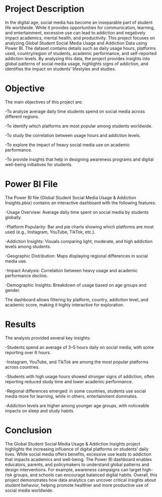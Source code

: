 <h1>Project Description</h1>

In the digital age, social media has become an inseparable part of student life worldwide. While it provides opportunities for communication, learning, and entertainment, excessive use can lead to addiction and negatively impact academics, mental health, and productivity. This project focuses on analyzing Global Student Social Media Usage and Addiction Data using Power BI.
The dataset contains details such as daily usage hours, platforms used, country/region of students, academic performance, and self-reported addiction levels. By analyzing this data, the project provides insights into global patterns of social media usage, highlights signs of addiction, and identifies the impact on students’ lifestyles and studies.

<h1>Objective</h1>

The main objectives of this project are:

  -To analyze average daily time students spend on social media across different regions.

  -To identify which platforms are most popular among students worldwide.

  -To study the correlation between usage hours and addiction levels.

  -To explore the impact of heavy social media use on academic performance.

  -To provide insights that help in designing awareness programs and digital well-being initiatives for students.

<h1>Power BI File</h1>

The Power BI file (Global Student Social Media Usage & Addiction Insights.pbix) contains an interactive dashboard with the following features:

  -Usage Overview: Average daily time spent on social media by students globally.

  -Platform Popularity: Bar and pie charts showing which platforms are most used (e.g., Instagram, YouTube, TikTok, etc.).

  -Addiction Insights: Visuals comparing light, moderate, and high addiction levels among students.

  -Geographic Distribution: Maps displaying regional differences in social media use.

  -Impact Analysis: Correlation between heavy usage and academic performance decline.

  -Demographic Insights: Breakdown of usage based on age groups and gender.

The dashboard allows filtering by platform, country, addiction level, and academic score, making it highly interactive for exploration.

<h1>Results</h1>

The analysis provided several key insights:

  -Students spend an average of 3–5 hours daily on social media, with some reporting over 6 hours.

  -Instagram, YouTube, and TikTok are among the most popular platforms across countries.

  -Students with high usage hours showed stronger signs of addiction, often reporting reduced study time and lower academic performance.

  -Regional differences emerged: in some countries, students use social media more for learning, while in others, entertainment dominates.

  -Addiction levels are higher among younger age groups, with noticeable impacts on sleep and study habits.

<h1>Conclusion</h1>

The Global Student Social Media Usage & Addiction Insights project highlights the increasing influence of digital platforms on students’ daily lives. While social media offers benefits, excessive use leads to addiction that impacts academics and well-being.
The Power BI dashboard enables educators, parents, and policymakers to understand global patterns and design interventions. For example, awareness campaigns can target high-risk groups, and schools can encourage balanced digital habits.
Overall, this project demonstrates how data analytics can uncover critical insights about student behavior, helping promote healthier and more productive use of social media worldwide.
